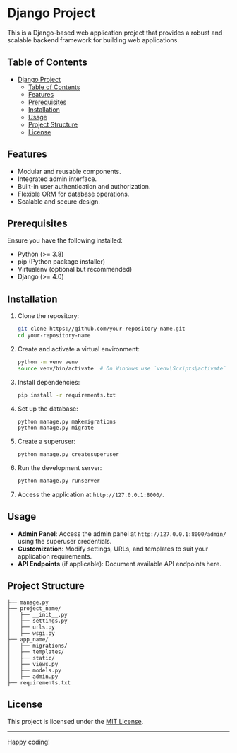 # Django Project

This is a Django-based web application project that provides a robust and scalable backend framework for building web applications.

## Table of Contents

- [Django Project](#django-project)
  - [Table of Contents](#table-of-contents)
  - [Features](#features)
  - [Prerequisites](#prerequisites)
  - [Installation](#installation)
  - [Usage](#usage)
  - [Project Structure](#project-structure)
  - [License](#license)

## Features

- Modular and reusable components.
- Integrated admin interface.
- Built-in user authentication and authorization.
- Flexible ORM for database operations.
- Scalable and secure design.

## Prerequisites

Ensure you have the following installed:

- Python (>= 3.8)
- pip (Python package installer)
- Virtualenv (optional but recommended)
- Django (>= 4.0)

## Installation

1. Clone the repository:

   ```bash
   git clone https://github.com/your-repository-name.git
   cd your-repository-name
   ```

2. Create and activate a virtual environment:

   ```bash
   python -m venv venv
   source venv/bin/activate  # On Windows use `venv\Scripts\activate`
   ```

3. Install dependencies:

   ```bash
   pip install -r requirements.txt
   ```

4. Set up the database:

   ```bash
   python manage.py makemigrations
   python manage.py migrate
   ```

5. Create a superuser:

   ```bash
   python manage.py createsuperuser
   ```

6. Run the development server:

   ```bash
   python manage.py runserver
   ```

7. Access the application at `http://127.0.0.1:8000/`.

## Usage

- **Admin Panel**: Access the admin panel at `http://127.0.0.1:8000/admin/` using the superuser credentials.
- **Customization**: Modify settings, URLs, and templates to suit your application requirements.
- **API Endpoints** (if applicable): Document available API endpoints here.

## Project Structure

```plaintext
├── manage.py
├── project_name/
│   ├── __init__.py
│   ├── settings.py
│   ├── urls.py
│   ├── wsgi.py
├── app_name/
│   ├── migrations/
│   ├── templates/
│   ├── static/
│   ├── views.py
│   ├── models.py
│   ├── admin.py
├── requirements.txt
```

## License

This project is licensed under the [MIT License](LICENSE).

---

Happy coding!
